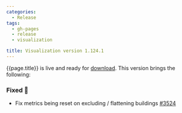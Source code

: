 ```yaml
---
categories:
  - Release
tags:
  - gh-pages
  - release
  - visualization

title: Visualization version 1.124.1
---
```


{{page.title}} is live and ready for [download](https://github.com/MaibornWolff/codecharta/releases/tag/vis-1.124.1).
This version brings the following:

### Fixed 🐞

- Fix metrics being reset on excluding / flattening buildings [#3524](https://github.com/MaibornWolff/codecharta/pull/3524)

